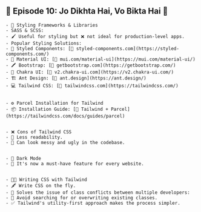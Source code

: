 ## 🌟 **Episode 10: Jo Dikhta Hai, Vo Bikta Hai** 🌟

    - 🎨 Styling Frameworks & Libraries
    - SASS & SCSS:
    - 🖌️ Useful for styling but ❌ not ideal for production-level apps.
    - Popular Styling Solutions:
    - 💅 Styled Components: [🔗 styled-components.com](https://styled-components.com/)
    - 🎨 Material UI: [🔗 mui.com/material-ui](https://mui.com/material-ui/)
    - 🖍️ Bootstrap: [🔗 getbootstrap.com](https://getbootstrap.com/)
    - 🌈 Chakra UI: [🔗 v2.chakra-ui.com](https://v2.chakra-ui.com/)
    - 🏗️ Ant Design: [🔗 ant.design](https://ant.design/)
    - 💻 Tailwind CSS: [🔗 tailwindcss.com](https://tailwindcss.com/)


    - ⚙️ Parcel Installation for Tailwind
    - 📦 Installation Guide: [🔗 Tailwind + Parcel](https://tailwindcss.com/docs/guides/parcel)


    - ❌ Cons of Tailwind CSS
    - 👀 Less readability.
    - 🤯 Can look messy and ugly in the codebase.


    - 🌙 Dark Mode
    - 🔄 It's now a must-have feature for every website.


    - 🧑‍💻 Writing CSS with Tailwind
    - 🖋️ Write CSS on the fly.
    - 👥 Solves the issue of class conflicts between multiple developers:
    - 🚫 Avoid searching for or overwriting existing classes.
    - ✅ Tailwind's utility-first approach makes the process simpler.
